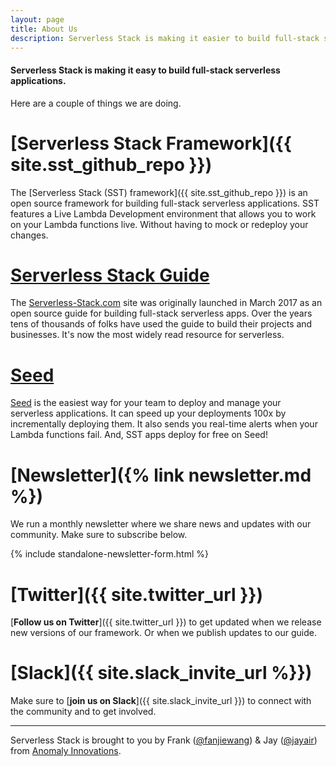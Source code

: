 ```yaml
---
layout: page
title: About Us
description: Serverless Stack is making it easier to build full-stack serverless applications. We've created an open source framework called SST, a guide for building serverless apps, and we also run a monthly newsletter.
---
```


#### Serverless Stack is making it easy to build full-stack serverless applications.

Here are a couple of things we are doing.

# [Serverless Stack Framework]({{ site.sst_github_repo }})

The [Serverless Stack (SST) framework]({{ site.sst_github_repo }}) is an open source framework for building full-stack serverless applications. SST features a Live Lambda Development environment that allows you to work on your Lambda functions live. Without having to mock or redeploy your changes.

# [Serverless Stack Guide](/#guide)

The [Serverless-Stack.com](/) site was originally launched in March 2017 as an open source guide for building full-stack serverless apps. Over the years tens of thousands of folks have used the guide to build their projects and businesses. It's now the most widely read resource for serverless.

# [Seed](https://seed.run)

[Seed](https://seed.run) is the easiest way for your team to deploy and manage your serverless applications. It can speed up your deployments 100x by incrementally deploying them. It also sends you real-time alerts when your Lambda functions fail. And, SST apps deploy for free on Seed!

# [Newsletter]({% link newsletter.md %})

We run a monthly newsletter where we share news and updates with our community. Make sure to subscribe below.

{% include standalone-newsletter-form.html %}

# [Twitter]({{ site.twitter_url }})

[**Follow us on Twitter**]({{ site.twitter_url }}) to get updated when we release new versions of our framework. Or when we publish updates to our guide.

# [Slack]({{ site.slack_invite_url %}})

Make sure to [**join us on Slack**]({{ site.slack_invite_url }}) to connect with the community and to get involved.

---

Serverless Stack is brought to you by Frank ([@fanjiewang](https://twitter.com/fanjiewang)) & Jay ([@jayair](https://twitter.com/jayair)) from [Anomaly Innovations](https://anoma.ly).
